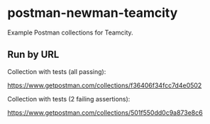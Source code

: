 # postman-newman-teamcity

Example Postman collections for Teamcity.

## Run by URL

Collection with tests (all passing):

https://www.getpostman.com/collections/f36406f34fcc7d4e0502

Collection with tests (2 failing assertions):

https://www.getpostman.com/collections/501f550dd0c9a873e8c6
